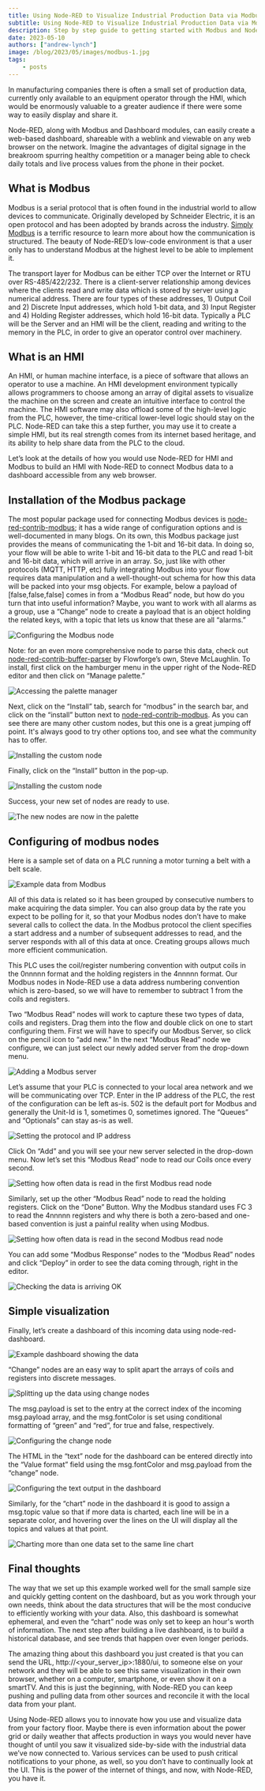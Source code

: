 ```yaml
---
title: Using Node-RED to Visualize Industrial Production Data via Modbus
subtitle: Using Node-RED to Visualize Industrial Production Data via Modbus.
description: Step by step guide to getting started with Modbus and Node-RED
date: 2023-05-10
authors: ["andrew-lynch"]
image: /blog/2023/05/images/modbus-1.jpg
tags:
    - posts
---
```


In manufacturing companies there is often a small set of production data, currently only available to an equipment operator through the HMI, which would be enormously valuable to a greater audience if there were some way to easily display and share it.

<!--more-->

Node-RED, along with Modbus and Dashboard modules, can easily create a web-based dashboard, shareable with a weblink and viewable on any web browser on the network.  Imagine the advantages of digital signage in the breakroom spurring healthy competition or a manager being able to check daily totals and live process values from the phone in their pocket.

## What is Modbus

Modbus is a serial protocol that is often found in the industrial world to allow devices to communicate. Originally developed by Schneider Electric, it is an open protocol and has been adopted by brands across the industry.  [Simply Modbus](https://www.simplymodbus.ca/) is a terrific resource to learn more about how the communication is structured. The beauty of Node-RED’s low-code environment is that a user only has to understand Modbus at the highest level to be able to implement it.  


The transport layer for Modbus can be either TCP over the Internet or RTU over RS-485/422/232.  There is a client-server relationship among devices where the clients read and write data which is stored by server using a numerical address.  There are four types of these addresses, 1) Output Coil and 2) Discrete Input addresses, which hold 1-bit data, and 3) Input Register and 4) Holding Register addresses, which hold 16-bit data.  Typically a PLC will be the Server and an HMI will be the client, reading and writing to the memory in the PLC, in order to give an operator control over machinery.  

## What is an HMI

An HMI, or human machine interface, is a piece of software that allows an operator to use a machine.  An HMI development environment typically allows programmers to choose among an array of digital assets to visualize the machine on the screen and create an intuitive interface to control the machine.  The HMI software may also offload some of the high-level logic from the PLC, however, the time-critical lower-level logic should stay on the PLC.  Node-RED can take this a step further, you may use it to create a simple HMI, but its real strength comes from its internet based heritage, and its ability to help share data from the PLC to the cloud.


Let’s look at the details of how you would use Node-RED for HMI and Modbus to
build an HMI with Node-RED to connect Modbus data to a dashboard accessible from any web browser.

## Installation of the Modbus package

The most popular package used for connecting Modbus devices is [node-red-contrib-modbus](https://flows.nodered.org/node/node-red-contrib-modbus); it has a wide range of configuration options and is well-documented in many blogs.  On its own, this Modbus package just provides the means of communicating the 1-bit and 16-bit data.  In doing so, your flow will be able to write 1-bit and 16-bit data to the PLC and read 1-bit and 16-bit data, which will arrive in an array.  So, just like with other protocols (MQTT, HTTP, etc) fully integrating Modbus into your flow requires data manipulation and a well-thought-out schema for how this data will be packed into your msg objects.  For example, below a payload of [false,false,false] comes in from a “Modbus Read” node, but how do you turn that into useful information?  Maybe, you want to work with all alarms as a group, use a “Change” node to create a payload that is an object holding the related keys, with a topic that lets us know that these are all “alarms.”

![Configuring the Modbus node](./images/modbus-1-13.png "Configuring the Modbus node")

Note: for an even more comprehensive node to parse this data, check out [node-red-contrib-buffer-parser](https://flows.nodered.org/node/node-red-contrib-buffer-parser) by Flowforge’s own, Steve McLaughlin.
To install, first click on the hamburger menu in the upper right of the Node-RED editor and then click on “Manage palette.”

![Accessing the palette manager](./images/modbus-1-8.png "Accessing the palette manager")

Next, click on the “Install” tab, search for “modbus” in the search bar, and click on the “install” button next to [node-red-contrib-modbus](https://flows.nodered.org/node/node-red-contrib-modbus).  As you can see there are many other custom nodes, but this one is a great jumping off point. It's always good to try other options too, and see what the community has to offer.

![Installing the custom node](./images/modbus-1-10.png "Installing the custom node")

Finally, click on the “Install” button in the pop-up.

![Installing the custom node](./images/modbus-1-1.png "Installing the custom node")

Success, your new set of nodes are ready to use.

![The new nodes are now in the palette](./images/modbus-1-6.png "The new nodes are now in the palette")

## Configuring of modbus nodes

Here is a sample set of data on a PLC running a motor turning a belt with a belt scale.

![Example data from Modbus](./images/modbus-1-14.png "Example data from Modbus")

All of this data is related so it has been grouped by consecutive numbers to make acquiring the data simpler.  You can also group data by the rate you expect to be polling for it, so that your Modbus nodes don’t have to make several calls to collect the data.  In the Modbus protocol the client specifies a start address and a number of subsequent addresses to read, and the server responds with all of this data at once.  Creating groups allows much more efficient communication.


This PLC uses the coil/register numbering convention with output coils in the 0nnnnn format and the holding registers in the 4nnnnn format.  Our Modbus nodes in Node-RED use a data address numbering convention which is zero-based, so we will have to remember to subtract 1 from the coils and registers.


Two “Modbus Read” nodes will work to capture these two types of data, coils and registers.  Drag them into the flow and double click on one to start configuring them.  First we will have to specify our Modbus Server, so click on the pencil icon to “add new.”  In the next “Modbus Read” node we configure, we can just select our newly added server from the drop-down menu.

![Adding a Modbus server](./images/modbus-1-3.png "Adding a Modbus server")

Let’s assume that your PLC is connected to your local area network and we will be communicating over TCP.  Enter in the IP address of the PLC, the rest of the configuration can be left as-is.  502 is the default port for Modbus and generally the Unit-Id is 1, sometimes 0, sometimes ignored.  The “Queues” and “Optionals” can stay as-is as well. 

![Setting the protocol and IP address](./images/modbus-1-2.png "Setting the protocol and IP address")

Click On “Add” and you will see your new server selected in the drop-down menu.  Now let’s set this “Modbus Read” node to read our Coils once every second.

![Setting how often data is read in the first Modbus read node](./images/modbus-1-5.png "Setting how often data is read in the first Modbus read node")

Similarly, set up the other “Modbus Read” node to read the holding registers. Click on the “Done” Button.  Why the Modbus standard uses FC 3 to read the 4nnnnn registers and why there is both a zero-based and one-based convention is just a painful reality when using Modbus.

![Setting how often data is read in the second Modbus read node](./images/modbus-1-15.png "Setting how often data is read in the second Modbus read node")

You can add some “Modbus Response” nodes to the “Modbus Read” nodes and click “Deploy” in order to see the data coming through, right in the editor.

![Checking the data is arriving OK](./images/modbus-1-7.png "Checking the data is arriving OK")

## Simple visualization

Finally, let’s create a dashboard of this incoming data using node-red-dashboard.

![Example dashboard showing the data](./images/modbus-1-11.png "Example dashboard showing the data")

“Change” nodes are an easy way to split apart the arrays of coils and registers into discrete messages.

![Splitting up the data using change nodes](./images/modbus-1-9.png "Splitting up the data using change node")

The msg.payload is set to the entry at the correct index of the incoming msg.payload array, and the msg.fontColor is set using conditional formatting of “green” and “red”, for true and false, respectively.

![Configuring the change node](./images/modbus-1-4.png "Configuring the change node")

The HTML in the “text” node for the dashboard can be entered directly into the “Value format” field using the msg.fontColor and msg.payload from the “change” node.

![Configuring the text output in the dashboard](./images/modbus-1-12.png "Configuring the text output in the dashboard")

Similarly, for the “chart” node in the dashboard it is good to assign a msg.topic value so that if more data is charted, each line will be in a separate color, and hovering over the lines on the UI will display all the topics and values at that point.

![Charting more than one data set to the same line chart](./images/modbus-1-16.png "Charting more than one data set to the same line chart")

## Final thoughts

The way that we set up this example worked well for the small sample size and quickly getting content on the dashboard, but as you work through your own needs, think about the data structures that will be the most conducive to efficiently working with your data.  Also, this dashboard is somewhat ephemeral, and even the “chart” node was only set to keep an hour's worth of information.  The next step after building a live dashboard, is to build a historical database, and see trends that happen over even longer periods.

The amazing thing about this dashboard you just created is that you can send the URL, http://<your_server_ip>:1880/ui, to someone else on your network and they will be able to see this same visualization in their own browser, whether on a computer, smartphone, or even show it on a smartTV.  And this is just the beginning, with Node-RED you can keep pushing and pulling data from other sources and reconcile it with the local data from your plant.

Using Node-RED allows you to innovate how you use and visualize data from your factory floor.  Maybe there is even information about the power grid or daily weather that affects production in ways you would never have thought of until you saw it visualized side-by-side with the industrial data we’ve now connected to.  Various services can be used to push critical notifications to your phone, as well, so you don’t have to continually look at the UI.  This is the power of the internet of things, and now, with Node-RED, you have it.

